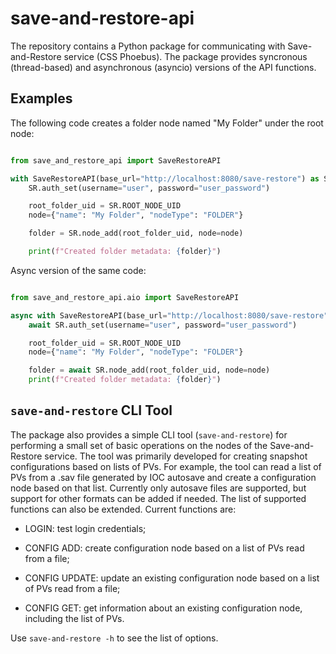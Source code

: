 # save-and-restore-api

The repository contains a Python package for communicating with Save-and-Restore service
(CSS Phoebus). The package provides syncronous (thread-based) and asynchronous (asyncio)
versions of the API functions.

## Examples

The following code creates a folder node named "My Folder" under the root node:

```python

from save_and_restore_api import SaveRestoreAPI

with SaveRestoreAPI(base_url="http://localhost:8080/save-restore") as SR:
    SR.auth_set(username="user", password="user_password")

    root_folder_uid = SR.ROOT_NODE_UID
    node={"name": "My Folder", "nodeType": "FOLDER"}

    folder = SR.node_add(root_folder_uid, node=node)

    print(f"Created folder metadata: {folder}")
```

Async version of the same code:

```python

from save_and_restore_api.aio import SaveRestoreAPI

async with SaveRestoreAPI(base_url="http://localhost:8080/save-restore") as SR:
    await SR.auth_set(username="user", password="user_password")

    root_folder_uid = SR.ROOT_NODE_UID
    node={"name": "My Folder", "nodeType": "FOLDER"}

    folder = await SR.node_add(root_folder_uid, node=node)
    print(f"Created folder metadata: {folder}")
```


## `save-and-restore` CLI Tool

The package also provides a simple CLI tool (`save-and-restore`) for performing a small
set of basic operations on the nodes of the Save-and-Restore service. The tool was
primarily developed for creating snapshot configurations based on lists of PVs.
For example, the tool can read a list of PVs from a .sav file generated by IOC autosave
and create a configuration node based on that list. Currently only autosave files
are supported, but support for other formats can be added if needed. The list of
supported functions can also be extended. Current functions are:

- LOGIN: test login credentials;

- CONFIG ADD: create configuration node based on a list of PVs read from a file;

- CONFIG UPDATE: update an existing configuration node based on a list of PVs read from a file;

- CONFIG GET: get information about an existing configuration node, including the list of PVs.

Use `save-and-restore -h` to see the list of options.
